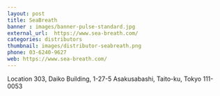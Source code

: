 ```yaml
---
layout: post
title: SeaBreath
banner : images/banner-pulse-standard.jpg
external_url:  https://www.sea-breath.com/
categories: distributors
thumbnail: images/distributor-seabreath.png
phone: 03-6240-9627
web: https://www.sea-breath.com/
---
```

<p class='distributor-addr'>Location 303, Daiko Building, 
1-27-5 Asakusabashi, Taito-ku, 
Tokyo 111-0053
</p>